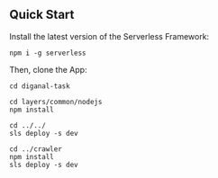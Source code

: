 ## Quick Start

Install the latest version of the Serverless Framework:

```
npm i -g serverless

```

Then, clone the App:

```
cd diganal-task

cd layers/common/nodejs
npm install

cd ../../
sls deploy -s dev

cd ../crawler
npm install
sls deploy -s dev
```
